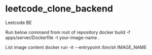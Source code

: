 # leetcode_clone_backend
Leetcode BE 

Run below command from root of repository
docker build -f apps/server/Dockerfile -t your-image-name .

List image content
docker run -it --entrypoint /bin/sh IMAGE_NAME
